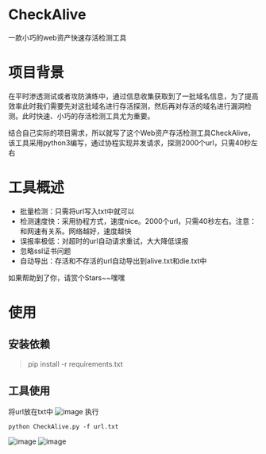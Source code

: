 # CheckAlive
一款小巧的web资产快速存活检测工具
# 项目背景
在平时渗透测试或者攻防演练中，通过信息收集获取到了一批域名信息，为了提高效率此时我们需要先对这批域名进行存活探测，然后再对存活的域名进行漏洞检测。此时快速、小巧的存活检测工具尤为重要。

结合自己实际的项目需求，所以就写了这个Web资产存活检测工具CheckAlive，该工具采用python3编写，通过协程实现并发请求，探测2000个url，只需40秒左右

# 工具概述
* 批量检测：只需将url写入txt中就可以
* 检测速度快：采用协程方式，速度nice。2000个url，只需40秒左右。注意：和网速有关系。网络越好，速度越快
* 误报率极低：对超时的url自动请求重试，大大降低误报
* 忽略ssl证书问题
* 自动导出：存活和不存活的url自动导出到alive.txt和die.txt中

如果帮助到了你，请赏个Stars~~嘿嘿

# 使用
## 安装依赖
> pip install -r requirements.txt

## 工具使用
将url放在txt中
![image](https://github.com/chenchen-cpu/CheckAlive/assets/73785589/fe60b2fb-0df9-44d9-bf38-9e013e127e4b)
执行

``` python CheckAlive.py -f url.txt ```

![image](https://github.com/chenchen-cpu/CheckAlive/assets/73785589/d5675103-e6d9-48af-9d2b-d6e64954215c)
![image](https://github.com/chenchen-cpu/CheckAlive/assets/73785589/6a7c7856-69b2-4c58-b5b7-e8d9b875769d)

